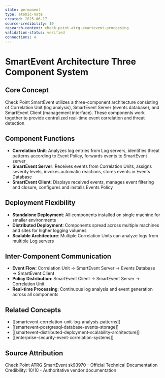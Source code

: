 ```yaml
---
state: permanent
type: atomic-note
created: 2025-06-17
source-credibility: 10
research-context: check-point-atrg-smartevent-processing
validation-status: verified
connections: 4
---
```


# SmartEvent Architecture Three Component System

## Core Concept
Check Point SmartEvent utilizes a three-component architecture consisting of Correlation Unit (log analysis), SmartEvent Server (events database), and SmartEvent Client (management interface). These components work together to provide centralized real-time event correlation and threat detection.

## Component Functions
- **Correlation Unit**: Analyzes log entries from Log servers, identifies threat patterns according to Event Policy, forwards events to SmartEvent server
- **SmartEvent Server**: Receives events from Correlation Units, assigns severity levels, invokes automatic reactions, stores events in Events Database
- **SmartEvent Client**: Displays received events, manages event filtering and closure, configures and installs Events Policy

## Deployment Flexibility
- **Standalone Deployment**: All components installed on single machine for smaller environments
- **Distributed Deployment**: Components spread across multiple machines and sites for higher logging volumes
- **Scalable Architecture**: Multiple Correlation Units can analyze logs from multiple Log servers

## Inter-Component Communication
- **Event Flow**: Correlation Unit → SmartEvent Server → Events Database → SmartEvent Client
- **Policy Distribution**: SmartEvent Client → SmartEvent Server → Correlation Unit
- **Real-time Processing**: Continuous log analysis and event generation across all components

## Related Concepts
- [[smartevent-correlation-unit-log-analysis-patterns]]
- [[smartevent-postgresql-database-events-storage]]
- [[smartevent-distributed-deployment-scalability-architecture]]
- [[enterprise-security-event-correlation-systems]]

## Source Attribution
Check Point ATRG SmartEvent sk93970 - Official Technical Documentation
Credibility: 10/10 - Authoritative vendor documentation